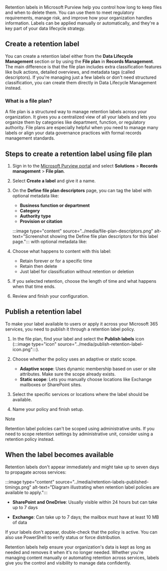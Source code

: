 Retention labels in Microsoft Purview help you control how long to keep files and when to delete them. You can use them to meet regulatory requirements, manage risk, and improve how your organization handles information. Labels can be applied manually or automatically, and they're a key part of your data lifecycle strategy.

## Create a retention label

You can create a retention label either from the **Data Lifecycle Management** section or by using the **File plan** in **Records Management**. The main difference is that the file plan includes extra classification features like bulk actions, detailed overviews, and metadata tags (called descriptors). If you're managing just a few labels or don't need structured classification, you can create them directly in Data Lifecycle Management instead.

### What is a file plan?

A file plan is a structured way to manage retention labels across your organization. It gives you a centralized view of all your labels and lets you organize them by categories like department, function, or regulatory authority. File plans are especially helpful when you need to manage many labels or align your data governance practices with formal records management standards.

## Steps to create a retention label using file plan

1. Sign in to the [Microsoft Purview portal](https://purview.microsoft.com/?azure-portal=true) and select **Solutions** > **Records management** > **File plan**.

1. Select **Create a label** and give it a name.

1. On the **Define file plan descriptors** page, you can tag the label with optional metadata like:

   - **Business function or department**
   - **Category**
   - **Authority type**
   - **Provision or citation**

   :::image type="content" source="../media/file-plan-descriptors.png" alt-text="Screenshot showing the Define file plan descriptors for this label page."::: with optional metadata like:

1. Choose what happens to content with this label:

   - Retain forever or for a specific time
   - Retain then delete
   - Just label for classification without retention or deletion

1. If you selected retention, choose the length of time and what happens when that time ends.

1. Review and finish your configuration.

## Publish a retention label

To make your label available to users or apply it across your Microsoft 365 services, you need to publish it through a retention label policy.

1. In the file plan, find your label and select the **Publish labels** icon (:::image type="icon" source="../media/publish-retention-label-icon.png":::).

1. Choose whether the policy uses an adaptive or static scope.

   - **Adaptive scope**: Uses dynamic membership based on user or site attributes. Make sure the scope already exists.
   - **Static scope**: Lets you manually choose locations like Exchange mailboxes or SharePoint sites.

1. Select the specific services or locations where the label should be available.

1. Name your policy and finish setup.

> [!NOTE]
> Retention label policies can't be scoped using administrative units. If you need to scope retention settings by administrative unit, consider using a retention policy instead.

## When the label becomes available

Retention labels don't appear immediately and might take up to seven days to propagate across services:

:::image type="content" source="../media/retention-labels-published-timings.png" alt-text="Diagram illustrating when retention label policies are available to apply.":::

- **SharePoint and OneDrive**: Usually visible within 24 hours but can take up to 7 days

- **Exchange**: Can take up to 7 days; the mailbox must have at least 10 MB of data

If your labels don't appear, double-check that the policy is active. You can also use PowerShell to verify status or force distribution.

Retention labels help ensure your organization's data is kept as long as needed and removes it when it's no longer needed. Whether you're managing content manually or automating retention across services, labels give you the control and visibility to manage data confidently.
